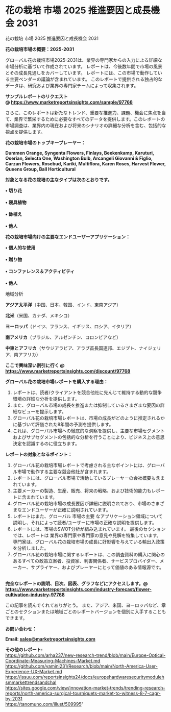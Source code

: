 # 花の栽培 市場 2025 推進要因と成長機会 2031
花の栽培 市場 2025 推進要因と成長機会 2031

<strong><b>花の栽培市場の概要：2025-2031</b></strong>

グローバル花の栽培市場2025-2031は、業界の専門家からの入力による詳細な市場分析に基づいて作成されています。 レポートは、今後数年間で市場の風景とその成長見通しをカバーしています。 レポートには、この市場で動作している主要ベンダーの議論が含まれています。 このレポートで提供される独占的なデータは、研究および業界の専門家チームによって収集されます。

<strong>サンプルレポートのリクエスト @ <a href=https://www.marketreportsinsights.com/sample/97768>https://www.marketreportsinsights.com/sample/97768</a></strong>

さらに、このレポートは新たなトレンド、重要な推進力、課題、機会に焦点を当て、業界で繁栄するために必要なすべてのデータを提供します。このレポートの市場調査は、業界内の現在および将来のシナリオの詳細な分析を含む、包括的な視点を提供します。

<strong>花の栽培市場のトップキープレーヤー：</strong>

<strong>Dummen Orange, Syngenta Flowers, Finlays, Beekenkamp, Karuturi, Oserian, Selecta One, Washington Bulb, Arcangeli Giovanni & Figlio, Carzan Flowers, Rosebud, Kariki, Multiflora, Karen Roses, Harvest Flower, Queens Group, Ball Horticultural</strong>

<strong><b>対象となる花の栽培の主なタイプは次のとおりです。</b></strong>

<strong>• 切り花<br><br>• 寝具植物<br><br>• 鉢植え<br><br>• 他人</strong>

<strong><b>花の栽培市場向けの主要なエンドユーザーアプリケーション：</b></strong>

<strong>• 個人的な使用<br><br>• 贈り物<br><br>• コンファレンス＆アクティビティ<br><br>• 他人</strong>

 地域分析

<strong><b>アジア太平洋</b></strong>（中国、日本、韓国、インド、東南アジア）

<strong><b>北米</b></strong>（米国、カナダ、メキシコ）

<strong><b>ヨーロッパ</b></strong>（ドイツ、フランス、イギリス、ロシア、イタリア）

<strong><b>南アメリカ</b></strong>（ブラジル、アルゼンチン、コロンビアなど）

<strong><b>中東とアフリカ</b></strong>（サウジアラビア、アラブ首長国連邦、エジプト、ナイジェリア、南アフリカ）

<strong>ここで興味深い割引に行く @ <a href=https://www.marketreportsinsights.com/discount/97768>https://www.marketreportsinsights.com/discount/97768</a></strong>

<strong><b>グローバル花の栽培市場レポートを購入する理由：</b></strong>
<ol>
  <li>レポートは、読者/クライアントを競合他社に先んじて維持する動的な競争環境の詳細な分析を提供します。</li>
  <li>また、グローバル市場の成長を推進または抑制しているさまざまな要因の詳細なビューを提示します。</li>
  <li>グローバル花の栽培市場レポートは、市場の成長がどのように推定されるかに基づいて評価された8年間の予測を提供します。</li>
  <li>これは、グローバル市場への徹底的な洞察を提供し、主要な市場セグメントおよびサブセグメントの包括的な分析を行うことにより、ビジネス上の意思決定を認識するのに役立ちます。</li>
</ol>
<strong><b>レポートの対象となるポイント：</b></strong>
<ol>
  <li>グローバル花の栽培市場レポートで考慮される主なポイントには、グローバル市場で動作する主要な競合他社が含まれます。</li>
  <li>レポートには、グローバル市場で活動しているプレーヤーの会社概要も含まれています。</li>
  <li>主要メーカーの製造、生産、販売、将来の戦略、および技術的能力もレポートに含まれています。</li>
  <li>グローバル花の栽培市場の成長要因が詳細に説明されており、市場のさまざまなエンドユーザーが正確に説明されています。</li>
  <li>レポートはまた、グローバル 市場の主要 なアプリケーション領域について説明し、それによって読者/ユーザーに市場の正確な説明を提供します。</li>
  <li>レポートには、市場のSWOT分析が組み込まれています。 最後のセクションでは、レポートは 業界の専門家や専門家の意見や見解を特集しています。 専門家は、グローバル花の栽培市場の成長に好影響を与えている輸出入政策を分析しました。</li>
  <li>グローバル花の栽培市場に関するレポートは、この調査資料の購入に関心のあるすべての政策立案者、投資家、利害関係者、サービスプロバイダー、メーカー、サプライヤー、およびプレーヤーにとって価値のある情報源です。</li>
</ol><br>
<strong>完全なレポートの説明、目次、図表、グラフなどにアクセスします。@ <a href=https://www.marketreportsinsights.com/industry-forecast/flower-cultivation-industry-97768>https://www.marketreportsinsights.com/industry-forecast/flower-cultivation-industry-97768</a></strong>

この記事を読んでくれてありがとう。 また、アジア、米国、ヨーロッパなど、章ごとのセクションまたは地域ごとのレポートバージョンを個別に入手することもできます。

<strong><b>お問い合わせ：</b></strong>

<strong>Email: </strong><a href=mailto:sales@marketreportsinsights.com><strong>sales@marketreportsinsights.com</strong></a>

<strong>その他のレポート:</strong>
<br>
<a href=https://github.com/arha237/new-research-trend/blob/main/Europe-Optical-Coordinate-Measuring-Machines-Market.md>https://github.com/arha237/new-research-trend/blob/main/Europe-Optical-Coordinate-Measuring-Machines-Market.md</a>
<br>
<a href=https://github.com/yamini231/Research/blob/main/North-America-User-Experience-UX-Market.md>https://github.com/yamini231/Research/blob/main/North-America-User-Experience-UX-Market.md</a>
<br>
<a href=https://issuu.com/reportsinsights24/docs/europehardwaresecuritymodulehsmmarkettrendsandchal>https://issuu.com/reportsinsights24/docs/europehardwaresecuritymodulehsmmarkettrendsandchal</a>
<br>
<a href=https://sites.google.com/view/innovation-market-trends/trending-research-reports/north-america-surgical-tourniquets-market-to-witness-8-7-cagr-by-2031>https://sites.google.com/view/innovation-market-trends/trending-research-reports/north-america-surgical-tourniquets-market-to-witness-8-7-cagr-by-2031</a>
<br>
<a href=https://tanomuno.com/illust/509995>https://tanomuno.com/illust/509995</a>"
